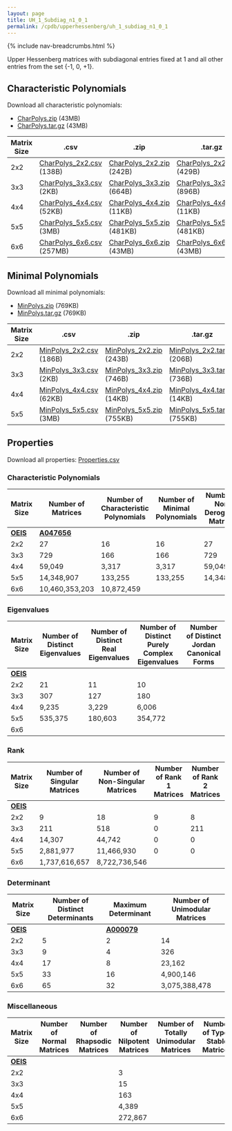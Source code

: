 ```yaml
---
layout: page
title: UH_1_Subdiag_n1_0_1
permalink: /cpdb/upperhessenberg/uh_1_subdiag_n1_0_1
---
```


{% include nav-breadcrumbs.html %}

Upper Hessenberg matrices with subdiagonal entries fixed at 1 and all other entries from the set {-1, 0, +1}.

## Characteristic Polynomials

Download all characteristic polynomials:
- <a href="http://cpdb.bohemianmatrices.com/UpperHessenberg/UH_1_Subdiag_n1_0_1/Data/CharPolys.zip">CharPolys.zip</a> (43MB)
- <a href="http://cpdb.bohemianmatrices.com/UpperHessenberg/UH_1_Subdiag_n1_0_1/Data/CharPolys.tar.gz">CharPolys.tar.gz</a> (43MB)

| Matrix Size | .csv | .zip | .tar.gz |
| --- | --- | --- | --- |
| 2x2 | <a href="http://cpdb.bohemianmatrices.com/UpperHessenberg/UH_1_Subdiag_n1_0_1/Data/CharPolys_2x2.csv">CharPolys_2x2.csv</a> (138B)| <a href="http://cpdb.bohemianmatrices.com/UpperHessenberg/UH_1_Subdiag_n1_0_1/Data/CharPolys_2x2.zip">CharPolys_2x2.zip</a> (242B)| <a href="http://cpdb.bohemianmatrices.com/UpperHessenberg/UH_1_Subdiag_n1_0_1/Data/CharPolys_2x2.tar.gz">CharPolys_2x2.tar.gz</a> (429B) |
| 3x3 | <a href="http://cpdb.bohemianmatrices.com/UpperHessenberg/UH_1_Subdiag_n1_0_1/Data/CharPolys_3x3.csv">CharPolys_3x3.csv</a> (2KB)| <a href="http://cpdb.bohemianmatrices.com/UpperHessenberg/UH_1_Subdiag_n1_0_1/Data/CharPolys_3x3.zip">CharPolys_3x3.zip</a> (664B)| <a href="http://cpdb.bohemianmatrices.com/UpperHessenberg/UH_1_Subdiag_n1_0_1/Data/CharPolys_3x3.tar.gz">CharPolys_3x3.tar.gz</a> (896B) |
| 4x4 | <a href="http://cpdb.bohemianmatrices.com/UpperHessenberg/UH_1_Subdiag_n1_0_1/Data/CharPolys_4x4.csv">CharPolys_4x4.csv</a> (52KB)| <a href="http://cpdb.bohemianmatrices.com/UpperHessenberg/UH_1_Subdiag_n1_0_1/Data/CharPolys_4x4.zip">CharPolys_4x4.zip</a> (11KB)| <a href="http://cpdb.bohemianmatrices.com/UpperHessenberg/UH_1_Subdiag_n1_0_1/Data/CharPolys_4x4.tar.gz">CharPolys_4x4.tar.gz</a> (11KB) |
| 5x5 | <a href="http://cpdb.bohemianmatrices.com/UpperHessenberg/UH_1_Subdiag_n1_0_1/Data/CharPolys_5x5.csv">CharPolys_5x5.csv</a> (3MB)| <a href="http://cpdb.bohemianmatrices.com/UpperHessenberg/UH_1_Subdiag_n1_0_1/Data/CharPolys_5x5.zip">CharPolys_5x5.zip</a> (481KB)| <a href="http://cpdb.bohemianmatrices.com/UpperHessenberg/UH_1_Subdiag_n1_0_1/Data/CharPolys_5x5.tar.gz">CharPolys_5x5.tar.gz</a> (481KB) |
| 6x6 | <a href="http://cpdb.bohemianmatrices.com/UpperHessenberg/UH_1_Subdiag_n1_0_1/Data/CharPolys_6x6.csv">CharPolys_6x6.csv</a> (257MB)| <a href="http://cpdb.bohemianmatrices.com/UpperHessenberg/UH_1_Subdiag_n1_0_1/Data/CharPolys_6x6.zip">CharPolys_6x6.zip</a> (43MB)| <a href="http://cpdb.bohemianmatrices.com/UpperHessenberg/UH_1_Subdiag_n1_0_1/Data/CharPolys_6x6.tar.gz">CharPolys_6x6.tar.gz</a> (43MB) |

## Minimal Polynomials

Download all minimal polynomials:
- <a href="http://cpdb.bohemianmatrices.com/UpperHessenberg/UH_1_Subdiag_n1_0_1/Data/MinPolys.zip">MinPolys.zip</a> (769KB)
- <a href="http://cpdb.bohemianmatrices.com/UpperHessenberg/UH_1_Subdiag_n1_0_1/Data/MinPolys.tar.gz">MinPolys.tar.gz</a> (769KB)

| Matrix Size | .csv | .zip | .tar.gz |
| --- | --- | --- | --- |
| 2x2 | <a href="http://cpdb.bohemianmatrices.com/UpperHessenberg/UH_1_Subdiag_n1_0_1/Data/MinPolys_2x2.csv">MinPolys_2x2.csv</a> (186B)| <a href="http://cpdb.bohemianmatrices.com/UpperHessenberg/UH_1_Subdiag_n1_0_1/Data/MinPolys_2x2.zip">MinPolys_2x2.zip</a> (243B)| <a href="http://cpdb.bohemianmatrices.com/UpperHessenberg/UH_1_Subdiag_n1_0_1/Data/MinPolys_2x2.tar.gz">MinPolys_2x2.tar.gz</a> (206B) |
| 3x3 | <a href="http://cpdb.bohemianmatrices.com/UpperHessenberg/UH_1_Subdiag_n1_0_1/Data/MinPolys_3x3.csv">MinPolys_3x3.csv</a> (2KB)| <a href="http://cpdb.bohemianmatrices.com/UpperHessenberg/UH_1_Subdiag_n1_0_1/Data/MinPolys_3x3.zip">MinPolys_3x3.zip</a> (746B)| <a href="http://cpdb.bohemianmatrices.com/UpperHessenberg/UH_1_Subdiag_n1_0_1/Data/MinPolys_3x3.tar.gz">MinPolys_3x3.tar.gz</a> (736B) |
| 4x4 | <a href="http://cpdb.bohemianmatrices.com/UpperHessenberg/UH_1_Subdiag_n1_0_1/Data/MinPolys_4x4.csv">MinPolys_4x4.csv</a> (62KB)| <a href="http://cpdb.bohemianmatrices.com/UpperHessenberg/UH_1_Subdiag_n1_0_1/Data/MinPolys_4x4.zip">MinPolys_4x4.zip</a> (14KB)| <a href="http://cpdb.bohemianmatrices.com/UpperHessenberg/UH_1_Subdiag_n1_0_1/Data/MinPolys_4x4.tar.gz">MinPolys_4x4.tar.gz</a> (14KB) |
| 5x5 | <a href="http://cpdb.bohemianmatrices.com/UpperHessenberg/UH_1_Subdiag_n1_0_1/Data/MinPolys_5x5.csv">MinPolys_5x5.csv</a> (3MB)| <a href="http://cpdb.bohemianmatrices.com/UpperHessenberg/UH_1_Subdiag_n1_0_1/Data/MinPolys_5x5.zip">MinPolys_5x5.zip</a> (755KB)| <a href="http://cpdb.bohemianmatrices.com/UpperHessenberg/UH_1_Subdiag_n1_0_1/Data/MinPolys_5x5.tar.gz">MinPolys_5x5.tar.gz</a> (755KB) |



## Properties

Download all properties: <a href="http://cpdb.bohemianmatrices.com/UpperHessenberg/UH_1_Subdiag_n1_0_1/Properties.csv">Properties.csv</a>

### Characteristic Polynomials

| Matrix Size | Number of Matrices | Number of Characteristic Polynomials | Number of Minimal Polynomials | Number of Non-Derogatory Matrices | Maximum Characteristic Height |
| --- | --- | --- | --- | --- | --- |
| [__OEIS__](https://oeis.org/) | [__A047656__](https://oeis.org/A047656) | | | | |
| 2x2 | 27 | 16 | 16 | 27 | 2 |
| 3x3 | 729 | 166 | 166 | 729 | 5 |
| 4x4 | 59,049 | 3,317 | 3,317 | 59,049 | 12 |
| 5x5 | 14,348,907 | 133,255 | 133,255 | 14,348,907 | 28 |
| 6x6 | 10,460,353,203 | 10,872,459 | | | 66 |

### Eigenvalues

| Matrix Size | Number of Distinct Eigenvalues | Number of Distinct Real Eigenvalues | Number of Distinct Purely Complex Eigenvalues | Number of Distinct Jordan Canonical Forms |
| --- | --- | --- | --- | --- |
| [__OEIS__](https://oeis.org/) | | | | |
| 2x2 | 21 | 11 | 10 | |
| 3x3 | 307 | 127 | 180 | |
| 4x4 | 9,235 | 3,229 | 6,006 | |
| 5x5 | 535,375 | 180,603 | 354,772 | |
| 6x6 | | | | |

### Rank

| Matrix Size | Number of Singular Matrices | Number of Non-Singular Matrices | Number of Rank 1 Matrices | Number of Rank 2 Matrices | Number of Rank 3 Matrices | Number of Rank 4 Matrices | Number of Rank 5 Matrices | Number of Rank 6 Matrices |
| --- | --- | --- | --- | --- | --- | --- | --- | --- |
| [__OEIS__](https://oeis.org/) | | | | | | | | |
| 2x2 | 9 | 18 | 9 | 8 | | | | |
| 3x3 | 211 | 518 | 0 | 211 | 518 | | | |
| 4x4 | 14,307 | 44,742 | 0 | 0 | 14,307 | 44,742 | | |
| 5x5 | 2,881,977 | 11,466,930 | 0 | 0 | 0 | 2,881,977 | 11,466,930 | |
| 6x6 | 1,737,616,657 | 8,722,736,546 | | | | | | |

### Determinant

| Matrix Size | Number of Distinct Determinants | Maximum Determinant | Number of Unimodular Matrices |
| --- | --- | --- | --- |
| [__OEIS__](https://oeis.org/) | | [__A000079__](https://oeis.org/A000079) | |
| 2x2 | 5 | 2 | 14 |
| 3x3 | 9 | 4 | 326 |
| 4x4 | 17 | 8 | 23,162 |
| 5x5 | 33 | 16 | 4,900,146 |
| 6x6 | 65 | 32 | 3,075,388,478 |

### Miscellaneous

| Matrix Size | Number of Normal Matrices | Number of Rhapsodic Matrices | Number of Nilpotent Matrices | Number of Totally Unimodular Matrices | Number of Type I Stable Matrices | Number of Type II Stable Matrices |
| --- | --- | --- | --- | --- | --- | --- |
| [__OEIS__](https://oeis.org/) | | | | | | |
| 2x2 | | | 3 | | | |
| 3x3 | | | 15 | | | |
| 4x4 | | | 163 | | | |
| 5x5 | | | 4,389 | | | |
| 6x6 | | | 272,867 | | | |

